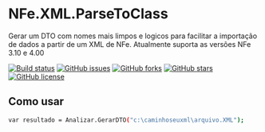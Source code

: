 # NFe.XML.ParseToClass

Gerar um DTO com nomes mais limpos e logicos para facilitar a importação de dados a partir de um XML de NFe.
Atualmente suporta as versões NFe 3.10 e 4.00

[![Build status](https://ci.appveyor.com/api/projects/status/618cb5f0djq087e7/branch/master?svg=true)](https://ci.appveyor.com/project/danielfonsecacastro/nfe-xml-parsetoclass/branch/master) [![GitHub issues](https://img.shields.io/github/issues/danielfonsecacastro/NFe.XML.ParseToClass.svg)](https://github.com/danielfonsecacastro/NFe.XML.ParseToClass/issues) [![GitHub forks](https://img.shields.io/github/forks/danielfonsecacastro/NFe.XML.ParseToClass.svg)](https://github.com/danielfonsecacastro/NFe.XML.ParseToClass/network) [![GitHub stars](https://img.shields.io/github/stars/danielfonsecacastro/NFe.XML.ParseToClass.svg)](https://github.com/danielfonsecacastro/NFe.XML.ParseToClass/stargazers) [![GitHub license](https://img.shields.io/github/license/danielfonsecacastro/NFe.XML.ParseToClass.svg)](https://github.com/danielfonsecacastro/NFe.XML.ParseToClass)

## Como usar

```sh
var resultado = Analizar.GerarDTO("c:\caminhoseuxml\arquivo.XML");
```
